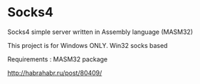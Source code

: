 Socks4
======

Socks4 simple server written in Assembly language (MASM32)

This project is for Windows ONLY. Win32 socks based

Requirements : MASM32 package

http://habrahabr.ru/post/80409/
